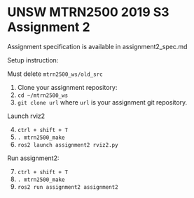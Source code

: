 # UNSW MTRN2500 2019 S3 Assignment 2

Assignment specification is available in assignment2_spec.md

Setup instruction:

Must delete `mtrn2500_ws/old_src`

1. Clone your assignment repository:
2. `cd ~/mtrn2500_ws`
3. `git clone url` where `url` is your assignment git repository.

Launch rviz2

4.  `ctrl + shift + T`
5. `. mtrn2500_make`
6. `ros2 launch assignment2 rviz2.py`

Run assignment2:

7.  `ctrl + shift + T`
8. `. mtrn2500_make`
9. `ros2 run assignment2 assignment2`
